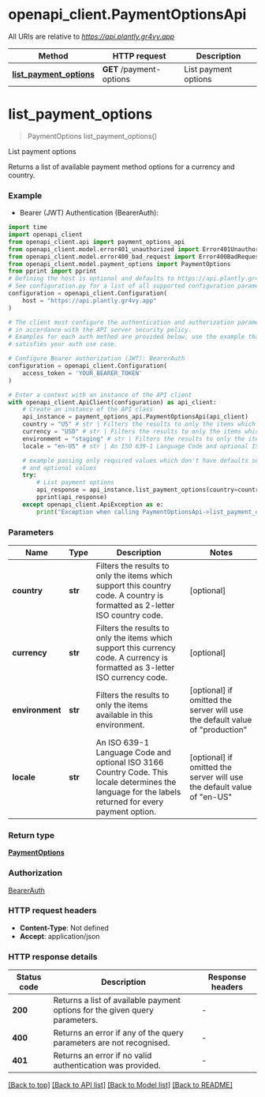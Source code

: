 # openapi_client.PaymentOptionsApi

All URIs are relative to *https://api.plantly.gr4vy.app*

Method | HTTP request | Description
------------- | ------------- | -------------
[**list_payment_options**](PaymentOptionsApi.md#list_payment_options) | **GET** /payment-options | List payment options


# **list_payment_options**
> PaymentOptions list_payment_options()

List payment options

Returns a list of available payment method options for a currency and country.

### Example

* Bearer (JWT) Authentication (BearerAuth):

```python
import time
import openapi_client
from openapi_client.api import payment_options_api
from openapi_client.model.error401_unauthorized import Error401Unauthorized
from openapi_client.model.error400_bad_request import Error400BadRequest
from openapi_client.model.payment_options import PaymentOptions
from pprint import pprint
# Defining the host is optional and defaults to https://api.plantly.gr4vy.app
# See configuration.py for a list of all supported configuration parameters.
configuration = openapi_client.Configuration(
    host = "https://api.plantly.gr4vy.app"
)

# The client must configure the authentication and authorization parameters
# in accordance with the API server security policy.
# Examples for each auth method are provided below, use the example that
# satisfies your auth use case.

# Configure Bearer authorization (JWT): BearerAuth
configuration = openapi_client.Configuration(
    access_token = 'YOUR_BEARER_TOKEN'
)

# Enter a context with an instance of the API client
with openapi_client.ApiClient(configuration) as api_client:
    # Create an instance of the API class
    api_instance = payment_options_api.PaymentOptionsApi(api_client)
    country = "US" # str | Filters the results to only the items which support this country code. A country is formatted as 2-letter ISO country code. (optional)
    currency = "USD" # str | Filters the results to only the items which support this currency code. A currency is formatted as 3-letter ISO currency code. (optional)
    environment = "staging" # str | Filters the results to only the items available in this environment. (optional) if omitted the server will use the default value of "production"
    locale = "en-US" # str | An ISO 639-1 Language Code and optional ISO 3166 Country Code. This locale determines the language for the labels returned for every payment option. (optional) if omitted the server will use the default value of "en-US"

    # example passing only required values which don't have defaults set
    # and optional values
    try:
        # List payment options
        api_response = api_instance.list_payment_options(country=country, currency=currency, environment=environment, locale=locale)
        pprint(api_response)
    except openapi_client.ApiException as e:
        print("Exception when calling PaymentOptionsApi->list_payment_options: %s\n" % e)
```


### Parameters

Name | Type | Description  | Notes
------------- | ------------- | ------------- | -------------
 **country** | **str**| Filters the results to only the items which support this country code. A country is formatted as 2-letter ISO country code. | [optional]
 **currency** | **str**| Filters the results to only the items which support this currency code. A currency is formatted as 3-letter ISO currency code. | [optional]
 **environment** | **str**| Filters the results to only the items available in this environment. | [optional] if omitted the server will use the default value of "production"
 **locale** | **str**| An ISO 639-1 Language Code and optional ISO 3166 Country Code. This locale determines the language for the labels returned for every payment option. | [optional] if omitted the server will use the default value of "en-US"

### Return type

[**PaymentOptions**](PaymentOptions.md)

### Authorization

[BearerAuth](../README.md#BearerAuth)

### HTTP request headers

 - **Content-Type**: Not defined
 - **Accept**: application/json


### HTTP response details

| Status code | Description | Response headers |
|-------------|-------------|------------------|
**200** | Returns a list of available payment options for the given query parameters. |  -  |
**400** | Returns an error if  any of the query parameters are not recognised. |  -  |
**401** | Returns an error if no valid authentication was provided. |  -  |

[[Back to top]](#) [[Back to API list]](../README.md#documentation-for-api-endpoints) [[Back to Model list]](../README.md#documentation-for-models) [[Back to README]](../README.md)

